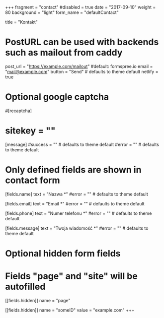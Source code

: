 +++
fragment = "contact"
#disabled = true
date = "2017-09-10"
weight = 80
background = "light"
form_name = "defaultContact"

title = "Kontakt"

# PostURL can be used with backends such as mailout from caddy
post_url = "https://example.com/mailout" #default: formspree.io
email = "mail@example.com"
button = "Send" # defaults to theme default
netlify = true

# Optional google captcha
#[recaptcha]
#  sitekey = ""

[message]
  #success = "" # defaults to theme default
  #error = "" # defaults to theme default

# Only defined fields are shown in contact form
[fields.name]
  text = "Nazwa *"
  #error = "" # defaults to theme default

[fields.email]
  text = "Email *"
  #error = "" # defaults to theme default

[fields.phone]
  text = "Numer telefonu *"
  #error = "" # defaults to theme default

[fields.message]
  text = "Twoja wiadomość *"
  #error = "" # defaults to theme default

# Optional hidden form fields
# Fields "page" and "site" will be autofilled
[[fields.hidden]]
  name = "page"

[[fields.hidden]]
  name = "someID"
  value = "example.com"
+++
